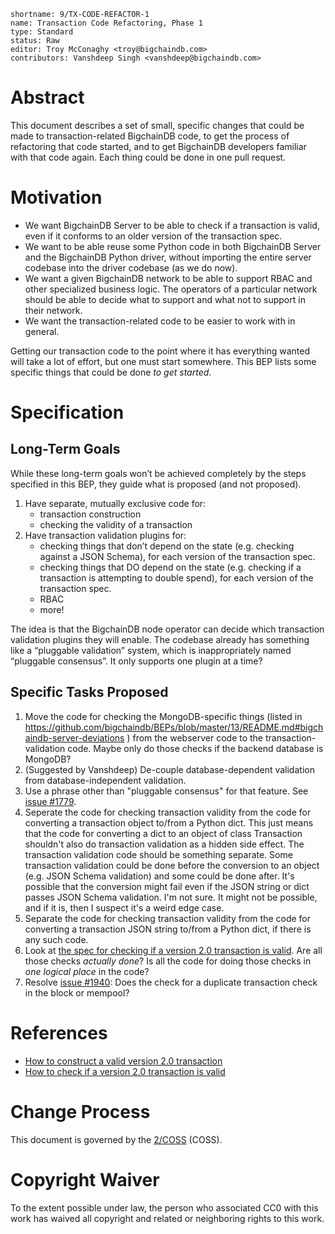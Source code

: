 ```
shortname: 9/TX-CODE-REFACTOR-1
name: Transaction Code Refactoring, Phase 1
type: Standard
status: Raw
editor: Troy McConaghy <troy@bigchaindb.com>
contributors: Vanshdeep Singh <vanshdeep@bigchaindb.com>
```

# Abstract

This document describes a set of small, specific changes that could be made to transaction-related BigchainDB code, to get the process of refactoring that code started, and to get BigchainDB developers familiar with that code again. Each thing could be done in one pull request.

# Motivation

- We want BigchainDB Server to be able to check if a transaction is valid, even if it conforms to an older version of the transaction spec.
- We want to be able reuse some Python code in both BigchainDB Server and the BigchainDB Python driver, without importing the entire server codebase into the driver codebase (as we do now).
- We want a given BigchainDB network to be able to support RBAC and other specialized business logic. The operators of a particular network should be able to decide what to support and what not to support in their network.
- We want the transaction-related code to be easier to work with in general.

Getting our transaction code to the point where it has everything wanted will take a lot of effort, but one must start somewhere. This BEP lists some specific things that could be done _to get started_.

# Specification

## Long-Term Goals

While these long-term goals won’t be achieved completely by the steps specified in this BEP, they guide what is proposed (and not proposed).

1. Have separate, mutually exclusive code for:
   - transaction construction
   - checking the validity of a transaction
1. Have transaction validation plugins for:
   - checking things that don’t depend on the state (e.g. checking against a JSON Schema), for each version of the transaction spec.
   - checking things that DO depend on the state (e.g. checking if a transaction is attempting to double spend), for each version of the transaction spec.
   - RBAC
   - more!

The idea is that the BigchainDB node operator can decide which transaction validation plugins they will enable. The codebase already has something like a “pluggable validation” system, which is inappropriately named “pluggable consensus”. It only supports one plugin at a time?

## Specific Tasks Proposed

1. Move the code for checking the MongoDB-specific things (listed in https://github.com/bigchaindb/BEPs/blob/master/13/README.md#bigchaindb-server-deviations ) from the webserver code to the transaction-validation code. Maybe only do those checks if the backend database is MongoDB?
1. (Suggested by Vanshdeep) De-couple database-dependent validation from database-independent validation.
1. Use a phrase other than "pluggable consensus" for that feature. See [issue #1779](https://github.com/bigchaindb/bigchaindb/issues/1779).
1. Seperate the code for checking transaction validity from the code for converting a transaction object to/from a Python dict. This just means that the code for converting a dict to an object of class Transaction shouldn't also do transaction validation as a hidden side effect. The transaction validation code should be something separate. Some transaction validation could be done before the conversion to an object (e.g. JSON Schema validation) and some could be done after. It's possible that the conversion might fail even if the JSON string or dict passes JSON Schema validation. I'm not sure. It might not be possible, and if it is, then I suspect it's a weird edge case.
1. Separate the code for checking transaction validity from the code for converting a transaction JSON string to/from a Python dict, if there is any such code.
1. Look at [the spec for checking if a version 2.0 transaction is valid](https://github.com/bigchaindb/BEPs/blob/master/13/README.md#transaction-validation). Are all those checks _actually done_? Is all the code for doing those checks in _one logical place_ in the code?
1. Resolve [issue #1940](https://github.com/bigchaindb/bigchaindb/issues/1940): Does the check for a duplicate transaction check in the block or mempool?

# References

- [How to construct a valid version 2.0 transaction](https://github.com/bigchaindb/BEPs/blob/master/13/README.md#how-to-construct-a-transaction)
- [How to check if a version 2.0 transaction is valid](https://github.com/bigchaindb/BEPs/blob/master/13/README.md#transaction-validation)

# Change Process

This document is governed by the [2/COSS](../2/README.md) (COSS).

# Copyright Waiver

To the extent possible under law, the person who associated CC0 with this work has waived all copyright and related or neighboring rights to this work.